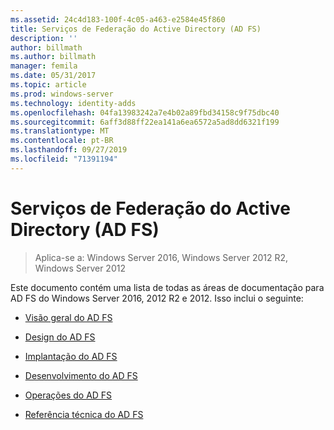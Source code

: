 ```yaml
---
ms.assetid: 24c4d183-100f-4c05-a463-e2584e45f860
title: Serviços de Federação do Active Directory (AD FS)
description: ''
author: billmath
ms.author: billmath
manager: femila
ms.date: 05/31/2017
ms.topic: article
ms.prod: windows-server
ms.technology: identity-adds
ms.openlocfilehash: 04fa13983242a7e4b02a89fbd34158c9f75dbc40
ms.sourcegitcommit: 6aff3d88ff22ea141a6ea6572a5ad8dd6321f199
ms.translationtype: MT
ms.contentlocale: pt-BR
ms.lasthandoff: 09/27/2019
ms.locfileid: "71391194"
---
```

# <a name="active-directory-federation-services"></a>Serviços de Federação do Active Directory (AD FS)

>Aplica-se a: Windows Server 2016, Windows Server 2012 R2, Windows Server 2012 
  
Este documento contém uma lista de todas as áreas de documentação para AD FS do Windows Server 2016, 2012 R2 e 2012.  Isso inclui o seguinte:  
  
* [Visão geral do AD FS](ad-fs/AD-FS-2016-Overview.md)

* [Design do AD FS](ad-fs/AD-FS-Design.md)
  
* [Implantação do AD FS](ad-fs/AD-FS-Deployment.md)  
  
* [Desenvolvimento do AD FS](ad-fs/AD-FS-Development.md)  
  
* [Operações do AD FS](ad-fs/AD-FS-2016-Operations.md)

* [Referência técnica do AD FS](ad-fs/AD-FS-Technical-Reference.md)



